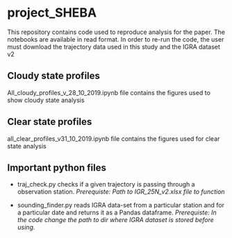 # project_SHEBA
This repository contains code used to reproduce analysis for the paper. The notebooks are available in read format. In order to re-run the code, the user must download the trajectory data used in this study and the IGRA dataset v2

## Cloudy state profiles
All_cloudy_profiles_v_28_10_2019.ipynb file contains the figures used to show cloudy state analysis

## Clear state profiles
all_clear_profiles_v31_10_2019.ipynb file contains the figures used for clear state analysis

## Important python files
* traj_check.py checks if a given trajectory is passing through a observation station. *Prerequiste: Path to IGR_25N_v2.xlsx file to function*

* sounding_finder.py reads IGRA data-set from a particular station and for a particular date and returns it as a Pandas dataframe. *Prerequiste: In the code change the path to dir where IGRA dataset is stored before using.* 
